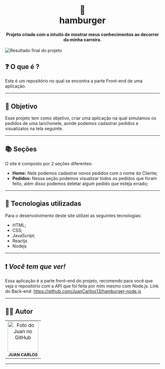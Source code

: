 <h1 align="center">
  🍔<br>hamburger
</h1>

<h4 align="center">
  Projeto criado com o intuito de mostrar meus conhecimentos ao decorrer da minha carreira.
</h4>

![Resultado final do projeto](./imagem/site.png)


## ❓ O que é ?

Este é um repositório no qual se encontra a parte Front-end de uma aplicação.

<hr>

## 🎯 Objetivo

Esse projeto tem como objetivo, criar uma aplicação na qual simulamos os pedidos de uma lanchonete, aonde podemos cadastrar pedidos e visualizalos na tela seguinte.

<hr>

## 📚 Seções
O site é composto por 2 seções diferentes:

- **Home:** Nele podemos cadastrar novos pedidos com o nome do Cliente;
- **Pedidos:** Nessa seção podemos visualizar todos os pedidos que foram feito, além disso podemos deletar algum pedido que esteja errado;



---

## 💼 Tecnologias utilizadas
Para o desenvolvimento deste site utilizei as seguintes tecnologias:

- HTML;
- CSS;
- JavaScript;
- Reactjs
- Nodejs

---
## ❗ <i>Você tem que ver!</i>

Essa aplicação é a parte front-end do projeto, recomendo para você que veja o repositório com a API que foi feita por mim mesmo com Node.js.
Link do Back-end: https://github.com/JuanCarllos13/hamburger-node.js
<hr>

## 👨‍💻 Autor<br>
<table>
  <tr>
    <td align="center">
      <a href="https://github.com/JuanCarllos13">
        <img src="./imagem/1628213195219.jfif" width="100px;" alt="Foto do Juan no GitHub"/><br>
        <sub>
          <b>JUAN CARLOS</b>
        </sub>
      </a>
    </td>
  </tr>
</table>
</table>
<hr>

